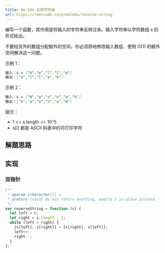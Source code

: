 ```yaml
---
title: No.344 反转字符串
url: https://leetcode.cn/problems/reverse-string
---
```


编写一个函数，其作用是将输入的字符串反转过来。输入字符串以字符数组 s 的形式给出。

不要给另外的数组分配额外的空间，你必须原地修改输入数组、使用 O(1) 的额外空间解决这一问题。

示例 1：

```md
输入：s = ["h","e","l","l","o"]
输出：["o","l","l","e","h"]
```

示例 2：

```md
输入：s = ["H","a","n","n","a","h"]
输出：["h","a","n","n","a","H"]
```

提示：

- 1 <= s.length <= 10^5
- s\[i\] 都是 ASCII 码表中的可打印字符

## 解题思路

## 实现

### 双指针

```js
/**
 * @param {character[]} s
 * @return {void} Do not return anything, modify s in-place instead.
 */
var reverseString = function (s) {
  let left = 0;
  let right = s.length - 1;
  while (left < right) {
    [s[left], s[right]] = [s[right], s[left]];
    left++;
    right--;
  }
};
```
